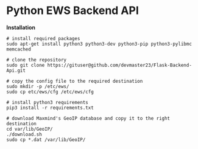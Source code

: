# Python EWS Backend API

**Installation**

	# install required packages
    sudo apt-get install python3 python3-dev python3-pip python3-pylibmc memcached
    
	# clone the repository 
    sudo git clone https://gituser@github.com/devmaster23/Flask-Backend-Api.git
	
    # copy the config file to the required destination
    sudo mkdir -p /etc/ews/
	sudo cp etc/ews/cfg /etc/ews/cfg
	
	# install python3 requirements 
	pip3 install -r requirements.txt
    
    # download Maxmind's GeoIP database and copy it to the right destination
    cd var/lib/GeoIP/
	./download.sh
	sudo cp *.dat /var/lib/GeoIP/
